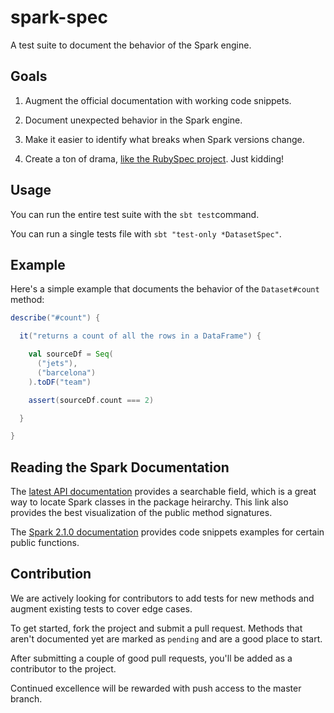 # spark-spec

A test suite to document the behavior of the Spark engine.

## Goals

1. Augment the official documentation with working code snippets.

2. Document unexpected behavior in the Spark engine.

3. Make it easier to identify what breaks when Spark versions change.

4. Create a ton of drama, [like the RubySpec project](https://news.ycombinator.com/item?id=8821015).  Just kidding!

## Usage

You can run the entire test suite with the `sbt test`command.

You can run a single tests file with `sbt "test-only *DatasetSpec"`.

## Example

Here's a simple example that documents the behavior of the `Dataset#count` method:

```scala
describe("#count") {

  it("returns a count of all the rows in a DataFrame") {

    val sourceDf = Seq(
      ("jets"),
      ("barcelona")
    ).toDF("team")

    assert(sourceDf.count === 2)

  }

}
```

## Reading the Spark Documentation

The [latest API documentation](http://spark.apache.org/docs/latest/api/scala/index.html#org.apache.spark.sql.Dataset) provides a searchable field, which is a great way to locate Spark classes in the package heirarchy.  This link also provides the best visualization of the public method signatures.

The [Spark 2.1.0 documentation](https://spark.apache.org/docs/2.1.0/api/java/org/apache/spark/sql/functions.html) provides code snippets examples for certain public functions.

## Contribution

We are actively looking for contributors to add tests for new methods and augment existing tests to cover edge cases.

To get started, fork the project and submit a pull request.  Methods that aren't documented yet are marked as `pending` and are a good place to start.

After submitting a couple of good pull requests, you'll be added as a contributor to the project.

Continued excellence will be rewarded with push access to the master branch.
